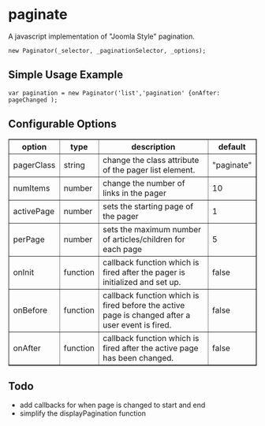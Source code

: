 paginate
========

A javascript implementation of "Joomla Style" pagination.

    new Paginator(_selector, _paginationSelector, _options);

Simple Usage Example
-------------
    var pagination = new Paginator('list','pagination' {onAfter: pageChanged );

Configurable Options
-------------

<table border=1>
  <tbody>
    <!-- Results table headers -->
    <tr>
      <th>option</th>
      <th>type</th>
      <th>description</th>
      <th>default</th>
    </tr>
    <tr>
      <td>pagerClass</td>
      <td>string</td>
      <td>change the class attribute of the pager list element.</td>
      <td>"paginate"</td>
    </tr>
    <tr>
      <td>numItems</td>
      <td>number</td>
      <td>change the number of links in the pager</td>
      <td>10</td>
    </tr>
    <tr>
      <td>activePage</td>
      <td>number</td>
      <td>sets the starting page of the pager</td>
      <td>1</td>
    </tr>
    <tr>
      <td>perPage</td>
      <td>number</td>
      <td>sets the maximum number of articles/children for each page</td>
      <td>5</td>
    </tr>
    <tr>
      <td>onInit</td>
      <td>function</td>
      <td>callback function which is fired after the pager is initialized and set up.</td>
      <td>false</td>
    </tr>
    <tr>
      <td>onBefore</td>
      <td>function</td>
      <td>callback function which is fired before the active page is changed after a user event is fired.</td>
      <td>false</td>
    </tr>
    <tr>
      <td>onAfter</td>
      <td>function</td>
      <td>callback function which is fired after the active page has been changed.</td>
      <td>false</td>
    </tr>
  </tbody>
</table>

Todo
-------------
* add callbacks for when page is changed to start and end
* simplify the displayPagination function
